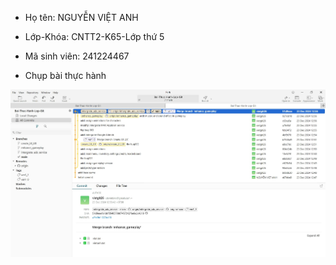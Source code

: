 
- Họ tên: NGUYỄN VIỆT ANH
- Lớp-Khóa: CNTT2-K65-Lớp thứ 5
- Mã sinh viên: 241224467

- Chụp bài thực hành 

!["something"](img.png)
